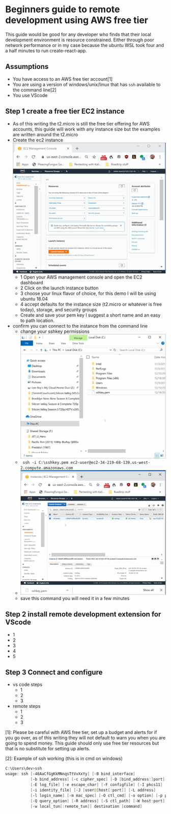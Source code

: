 # Beginners guide to remote development using AWS free tier

This guide would be good for any developer who finds that their local development environment is resource constrained. Either through poor network performance or in my case because the ubuntu WSL took four and a half minutes to run create-react-app.

## Assumptions 
- You have access to an AWS free tier account[1]
- You are using a version of windows/unix/linux that has `ssh` available to the command line[2]
- You use VScode



## Step 1 create a free tier EC2 instance
- As of this writing the t2.micro is still the free tier offering for AWS accounts, this guide will work with any instance size but the examples are written around the t2.micro
- Create the ec2 instance
  ![Launch a new Instance](https://github.com/leeroywking/remoteDev/blob/master/gifs/instance1.gif)
  - 1 Open your AWS management console and open the EC2 dashboard
  - 2 Click on the launch instance button
  - 3 choose your linux flavor of choice, for this demo I will be using ubuntu 18.04
  - 4 accept defaults for the instance size (t2.micro or whatever is free today), storage, and security groups
  - Create and save your pem key I suggest a short name and an easy to path location.
- confirm you can connect to the instance from the command line
  - change your sshkey permissions 
  ![changing permissions](https://github.com/leeroywking/remoteDev/blob/master/gifs/modifyPemKey.gif)
  - ``` ssh -i C:\sshkey.pem ec2-user@ec2-34-219-68-139.us-west-2.compute.amazonaws.com```
  - ![connecting to instance](https://github.com/leeroywking/remoteDev/blob/master/gifs/connectToInstance.gif)
  - save this command you will need it in a few minutes
 ## Step 2 install remote development extension for VScode
- 1
- 2
- 3
- 4
- 5

 ## Step 3 Connect and configure
- vs code steps
  - 1
  - 2
  - 3
- remote steps
  - 1
  - 2
  - 3








[1]: Please be careful with AWS free tier, set up a budget and alerts for if you go over, as of this writing they will not default to warn you when you are going to spend money. This guide should only use free tier resources but that is no substitute for setting up alerts.

[2]: Example of ssh working (this is in cmd on windows)
```powershell
C:\Users\dev>ssh
usage: ssh [-46AaCfGgKkMNnqsTtVvXxYy] [-B bind_interface]
           [-b bind_address] [-c cipher_spec] [-D [bind_address:]port]
           [-E log_file] [-e escape_char] [-F configfile] [-I pkcs11]
           [-i identity_file] [-J [user@]host[:port]] [-L address]
           [-l login_name] [-m mac_spec] [-O ctl_cmd] [-o option] [-p port]
           [-Q query_option] [-R address] [-S ctl_path] [-W host:port]
           [-w local_tun[:remote_tun]] destination [command]
```